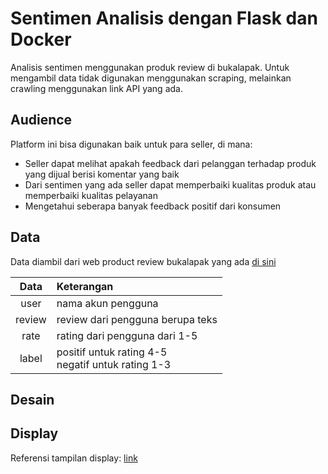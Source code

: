 # Sentimen Analisis dengan Flask dan Docker
Analisis sentimen menggunakan produk review di bukalapak. Untuk mengambil data tidak digunakan menggunakan scraping, melainkan crawling menggunakan link API yang ada.

## Audience
Platform ini bisa digunakan baik untuk para seller, di mana:
- Seller dapat melihat apakah feedback dari pelanggan terhadap produk yang dijual berisi komentar yang baik
- Dari sentimen yang ada seller dapat memperbaiki kualitas produk atau memperbaiki kualitas pelayanan
- Mengetahui seberapa banyak feedback positif dari konsumen

## Data
Data diambil dari web product review bukalapak yang ada [di sini](https://www.bukalapak.com/reviews/handphone/aksesoris-handphone/charger-177/k2a7ub-jual-batok-charger-samsung-2a-adaptor-2-ampere-samsung-oppo-xiaomi-kepala-charger-hp)

Data | Keterangan
:---: | :---
user | nama akun pengguna
review | review dari pengguna berupa teks
rate | rating dari pengguna dari 1-5
label | positif untuk rating 4-5 <br> negatif untuk rating 1-3

## Desain


## Display
Referensi tampilan display: [link](https://towardsdatascience.com/develop-a-nlp-model-in-python-deploy-it-with-flask-step-by-step-744f3bdd7776)